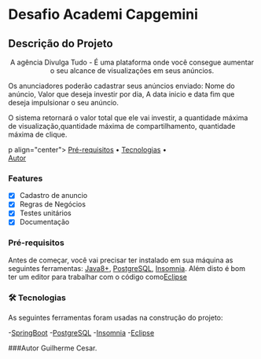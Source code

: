 # Desafio Academi Capgemini

## Descrição do Projeto

<p align="center">
A agência Divulga Tudo - É uma plataforma onde você consegue aumentar o seu alcance de visualizações em seus anúncios.

Os anunciadores poderão cadastrar seus anúncios enviado:
Nome do anúncio,
Valor que deseja investir por dia,
A data inicio e data fim que deseja impulsionar o seu anúncio.

O sistema retornará o valor total que ele vai investir,
a quantidade máxima de visualização,quantidade máxima de compartilhamento, quantidade máxima de clique.

</p>

p align="center">
 <a href="#pre-requisitos">Pré-requisitos</a> •
 <a href="#tecnologias">Tecnologias</a> •  
 <a href="#autor">Autor</a>
</p>

### Features

- [x] Cadastro de anuncio
- [x] Regras de Negócios 
- [x] Testes unitários
- [x] Documentação

### Pré-requisitos
Antes de começar, você vai precisar ter instalado em sua máquina as seguintes ferramentas: 
[Java8+](https://www.oracle.com/br/java/technologies/javase-jdk11-downloads.html), 
[PostgreSQL](https://www.postgresql.org/download/),
[Insomnia](https://insomnia.rest/download).
 Além disto é bom ter um editor para trabalhar com o código como[Eclipse](https://www.eclipse.org/downloads/)

### 🛠 Tecnologias
As seguintes ferramentas foram usadas na construção do projeto:

-[SpringBoot](https://start.spring.io/)
-[PostgreSQL](https://www.postgresql.org/download/)
-[Insomnia](https://insomnia.rest/download)
-[Eclipse](https://www.eclipse.org/downloads/)

###Autor
Guilherme Cesar.
